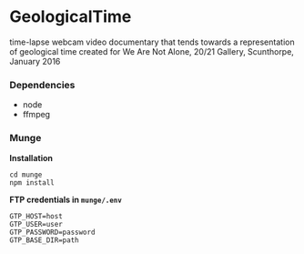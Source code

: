 # GeologicalTime
time-lapse webcam video documentary that tends towards a representation of geological time
created for We Are Not Alone, 20/21 Gallery, Scunthorpe, January 2016

### Dependencies

* node
* ffmpeg

### Munge

**Installation**

`cd munge`  
`npm install`

**FTP credentials in `munge/.env`**

```
GTP_HOST=host
GTP_USER=user
GTP_PASSWORD=password
GTP_BASE_DIR=path
```
